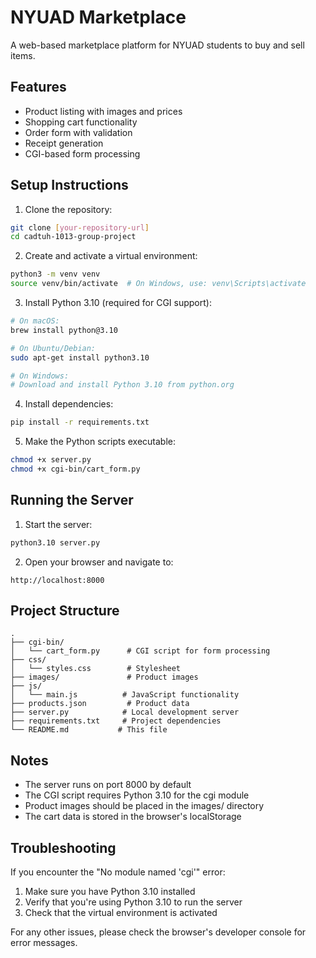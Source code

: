 # NYUAD Marketplace

A web-based marketplace platform for NYUAD students to buy and sell items.

## Features

- Product listing with images and prices
- Shopping cart functionality
- Order form with validation
- Receipt generation
- CGI-based form processing

## Setup Instructions

1. Clone the repository:
```bash
git clone [your-repository-url]
cd cadtuh-1013-group-project
```

2. Create and activate a virtual environment:
```bash
python3 -m venv venv
source venv/bin/activate  # On Windows, use: venv\Scripts\activate
```

3. Install Python 3.10 (required for CGI support):
```bash
# On macOS:
brew install python@3.10

# On Ubuntu/Debian:
sudo apt-get install python3.10

# On Windows:
# Download and install Python 3.10 from python.org
```

4. Install dependencies:
```bash
pip install -r requirements.txt
```

5. Make the Python scripts executable:
```bash
chmod +x server.py
chmod +x cgi-bin/cart_form.py
```

## Running the Server

1. Start the server:
```bash
python3.10 server.py
```

2. Open your browser and navigate to:
```
http://localhost:8000
```

## Project Structure

```
.
├── cgi-bin/
│   └── cart_form.py      # CGI script for form processing
├── css/
│   └── styles.css        # Stylesheet
├── images/               # Product images
├── js/
│   └── main.js          # JavaScript functionality
├── products.json         # Product data
├── server.py            # Local development server
├── requirements.txt     # Project dependencies
└── README.md           # This file
```

## Notes

- The server runs on port 8000 by default
- The CGI script requires Python 3.10 for the cgi module
- Product images should be placed in the images/ directory
- The cart data is stored in the browser's localStorage

## Troubleshooting

If you encounter the "No module named 'cgi'" error:
1. Make sure you have Python 3.10 installed
2. Verify that you're using Python 3.10 to run the server
3. Check that the virtual environment is activated

For any other issues, please check the browser's developer console for error messages.